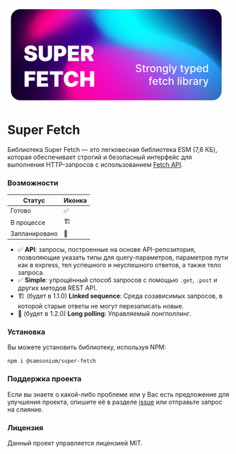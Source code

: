 ![Poster](../poster.png)

# Super Fetch
Библиотека Super Fetch — это легковесная библиотека ESM (7,6 КБ), которая обеспечивает строгий и безопасный
интерфейс для выполнения HTTP-запросов с использованием
[Fetch API](https://developer.mozilla.org/en-US/docs/Web/API/Fetch_API).

### Возможности

| Статус        | Иконка |
|---------------|--------|
| Готово        | ✅      |
| В процессе    | 🏗️    |
| Запланировано | 📃     |

- ✅ **API**: запросы, построенные на основе API-репозитория, позволяющие указать типы для query-параметров,
  параметров пути как в express, тел успешного и неуспешного ответов, а также тело запроса.
- ✅ **Simple**: упрощённый способ запросов с помощью `.get`, `.post` и других методов REST API.
- 🏗️ (будет в 1.1.0) **Linked sequence**: Среда созависимых запросов, в которой старые ответы не могут перезаписать новые.
- 📃 (будет в 1.2.0) **Long polling**: Управляемый лонгполлинг.

### Установка
Вы можете установить библиотеку, используя NPM:
```shell
npm i @samsonium/super-fetch
```

### Поддержка проекта
Если вы знаете о какой-либо проблеме или у Вас есть предложение для улучшения проекта, опишите её в разделе
[issue](https://github.com/samsonium/super-fetch/issues) или отправьте запрос на слияние.

### Лицензия
Данный проект управляется лицензией MIT.
